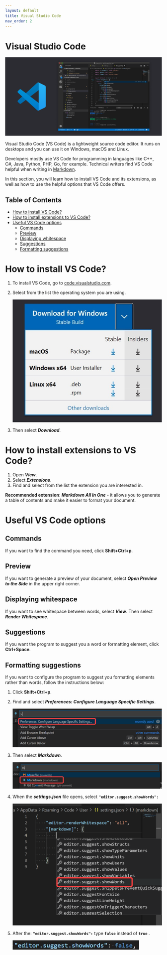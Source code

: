 ```yaml
---
layout: default
title: Visual Studio Code
nav_order: 2
---
```


# Visual Studio Code <!-- omit in toc -->

   ![VSC](/assets/images/opengraph-home.png)  

Visual Studio Code (VS Code) is a lightweight source code editor. It runs on desktops and you can use it on Windows, macOS and Linux.  
  
Developers mostly use VS Code for programming in languages like C++, C#, Java, Python, PHP, Go, for example. Technical writers find VS Code helpful when writing in [Markdown](https://zofia-leszczynska.github.io/docs/MarkdownBasics.html).  

In this section, you will learn how to install VS Code and its extensions, as well as how to use the helpful options that VS Code offers.



## Table of Contents

- [How to install VS Code?](#how-to-install-vs-code)
- [How to install extensions to VS Code?](#how-to-install-extensions-to-vs-code)
- [Useful VS Code options](#useful-vs-code-options)
  - [Commands](#commands)
  - [Preview](#preview)
  - [Displaying whitespace](#displaying-whitespace)
  - [Suggestions](#suggestions)
  - [Formatting suggestions](#formatting-suggestions)



# How to install VS Code?

1. To install VS Code, go to [code.visualstudio.com](https://code.visualstudio.com/).
2. Select from the list the operating system you are using.  
   
   ![Installation](/assets/images/Instalacja.jpg)


3. Then select ***Download***.

# How to install extensions to VS Code?

1. Open ***View***.
2. Select ***Extensions***.
3. Find and select from the list the extension you are interested in.

**Recommended extension**: ***Markdown All In One*** - it allows you to generate a table of contents and make it easier to format your document.

# Useful VS Code options 

## Commands

If you want to find the command you need, click **Shift+Ctrl+p**.

## Preview

If you want to generate a preview of your document, select ***Open Preview to the Side*** in the upper right corner.

## Displaying whitespace

If you want to see whitespace between words, select ***View***. Then select ***Render Whitespace***.

## Suggestions

If you want the program to suggest you a word or formatting element, click **Ctrl+Space**.

## Formatting suggestions

If you want to configure the program to suggest you formatting elements rather than words, follow the instructions below:

1. Click **Shift+Ctrl+p**.
2. Find and select ***Preferences: Configure Language Specific Settings***.  
  
    ![Preferences: Configure Language Specific Settings](/assets/images/preferences.png)

3. Then select ***Markdown***.

    ![Markdown](/assets/images/markdown.png)

4. When the ***settings.json*** file opens, select **`"editor.suggest.showWords":`**

   ![editor.suggest.showWords](/assets/images/editor.png)

5. After the: **`"editor.suggest.showWords":`** type **`false`** instead of **`true`** .

   ![False](/assets/images/false.jpg)
